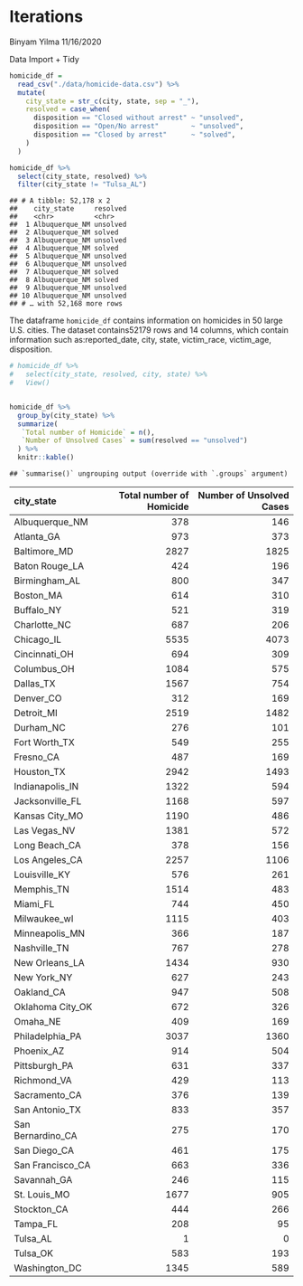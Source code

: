 Iterations
================
Binyam Yilma
11/16/2020

Data Import + Tidy

``` r
homicide_df = 
  read_csv("./data/homicide-data.csv") %>% 
  mutate(
    city_state = str_c(city, state, sep = "_"),
    resolved = case_when(
      disposition == "Closed without arrest" ~ "unsolved",
      disposition == "Open/No arrest"        ~ "unsolved",
      disposition == "Closed by arrest"      ~ "solved",
    )
  )

homicide_df %>% 
  select(city_state, resolved) %>% 
  filter(city_state != "Tulsa_AL")
```

    ## # A tibble: 52,178 x 2
    ##    city_state     resolved
    ##    <chr>          <chr>   
    ##  1 Albuquerque_NM unsolved
    ##  2 Albuquerque_NM solved  
    ##  3 Albuquerque_NM unsolved
    ##  4 Albuquerque_NM solved  
    ##  5 Albuquerque_NM unsolved
    ##  6 Albuquerque_NM unsolved
    ##  7 Albuquerque_NM solved  
    ##  8 Albuquerque_NM solved  
    ##  9 Albuquerque_NM unsolved
    ## 10 Albuquerque_NM unsolved
    ## # … with 52,168 more rows

The dataframe `homicide_df` contains information on homicides in 50
large U.S. cities. The dataset contains52179 rows and 14 columns, which
contain information such as:reported\_date, city, state, victim\_race,
victim\_age, disposition.

``` r
# homicide_df %>% 
#   select(city_state, resolved, city, state) %>% 
#   View()


homicide_df %>% 
  group_by(city_state) %>% 
  summarize(
   `Total number of Homicide` = n(),
   `Number of Unsolved Cases` = sum(resolved == "unsolved")
  ) %>% 
  knitr::kable()
```

    ## `summarise()` ungrouping output (override with `.groups` argument)

| city\_state        | Total number of Homicide | Number of Unsolved Cases |
| :----------------- | -----------------------: | -----------------------: |
| Albuquerque\_NM    |                      378 |                      146 |
| Atlanta\_GA        |                      973 |                      373 |
| Baltimore\_MD      |                     2827 |                     1825 |
| Baton Rouge\_LA    |                      424 |                      196 |
| Birmingham\_AL     |                      800 |                      347 |
| Boston\_MA         |                      614 |                      310 |
| Buffalo\_NY        |                      521 |                      319 |
| Charlotte\_NC      |                      687 |                      206 |
| Chicago\_IL        |                     5535 |                     4073 |
| Cincinnati\_OH     |                      694 |                      309 |
| Columbus\_OH       |                     1084 |                      575 |
| Dallas\_TX         |                     1567 |                      754 |
| Denver\_CO         |                      312 |                      169 |
| Detroit\_MI        |                     2519 |                     1482 |
| Durham\_NC         |                      276 |                      101 |
| Fort Worth\_TX     |                      549 |                      255 |
| Fresno\_CA         |                      487 |                      169 |
| Houston\_TX        |                     2942 |                     1493 |
| Indianapolis\_IN   |                     1322 |                      594 |
| Jacksonville\_FL   |                     1168 |                      597 |
| Kansas City\_MO    |                     1190 |                      486 |
| Las Vegas\_NV      |                     1381 |                      572 |
| Long Beach\_CA     |                      378 |                      156 |
| Los Angeles\_CA    |                     2257 |                     1106 |
| Louisville\_KY     |                      576 |                      261 |
| Memphis\_TN        |                     1514 |                      483 |
| Miami\_FL          |                      744 |                      450 |
| Milwaukee\_wI      |                     1115 |                      403 |
| Minneapolis\_MN    |                      366 |                      187 |
| Nashville\_TN      |                      767 |                      278 |
| New Orleans\_LA    |                     1434 |                      930 |
| New York\_NY       |                      627 |                      243 |
| Oakland\_CA        |                      947 |                      508 |
| Oklahoma City\_OK  |                      672 |                      326 |
| Omaha\_NE          |                      409 |                      169 |
| Philadelphia\_PA   |                     3037 |                     1360 |
| Phoenix\_AZ        |                      914 |                      504 |
| Pittsburgh\_PA     |                      631 |                      337 |
| Richmond\_VA       |                      429 |                      113 |
| Sacramento\_CA     |                      376 |                      139 |
| San Antonio\_TX    |                      833 |                      357 |
| San Bernardino\_CA |                      275 |                      170 |
| San Diego\_CA      |                      461 |                      175 |
| San Francisco\_CA  |                      663 |                      336 |
| Savannah\_GA       |                      246 |                      115 |
| St. Louis\_MO      |                     1677 |                      905 |
| Stockton\_CA       |                      444 |                      266 |
| Tampa\_FL          |                      208 |                       95 |
| Tulsa\_AL          |                        1 |                        0 |
| Tulsa\_OK          |                      583 |                      193 |
| Washington\_DC     |                     1345 |                      589 |
